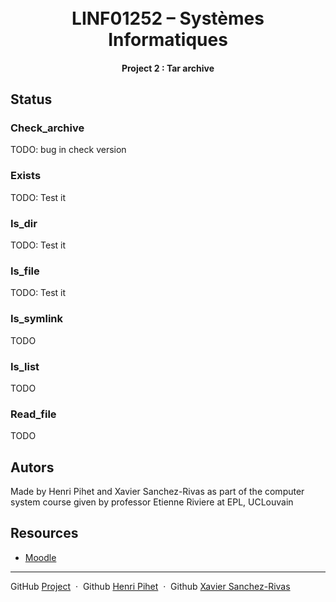 <h1 align="center">
  <br>
  LINF01252 – Systèmes Informatiques

  <br>
</h1>

<h4 align="center">Project 2 : Tar archive </h4>

## Status

### Check_archive
TODO: bug in check version 

### Exists
TODO: Test it

### Is_dir
TODO: Test it

### Is_file
TODO: Test it

### Is_symlink
TODO

### Is_list
TODO

### Read_file
TODO

## Autors
Made by Henri Pihet and Xavier Sanchez-Rivas as part of the computer system course given by professor Etienne Riviere at EPL, UCLouvain

## Resources
* [Moodle](https://moodle.uclouvain.be/course/view.php?id=4851)

---

GitHub [Project](https://github.com/riri-314/LINFO1252-P2/edit/main/README.md)  &nbsp;&middot;&nbsp; 
Github [Henri Pihet](https://github.com/riri-314) &nbsp;&middot;&nbsp; 
Github [Xavier Sanchez-Rivas](https://github.com/Yubokoo)
